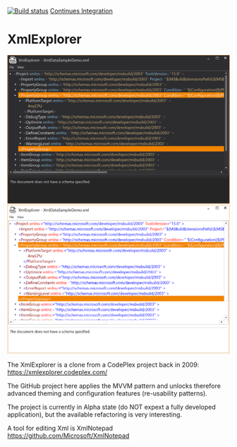 [![Build status](https://ci.appveyor.com/api/projects/status/n3byoyit7jvwxewn?svg=true)](https://ci.appveyor.com/project/Dirkster99/xmlexplorer) [Continues Integration](https://ci.appveyor.com/project/Dirkster99/xmlexplorer/build/artifacts)
# XmlExplorer

![Screenshot](https://github.com/Dirkster99/XmlExplorer/blob/master/00_Docu/screenshot.png?raw=true)
![Screenshot](https://github.com/Dirkster99/XmlExplorer/blob/master/00_Docu/screenshot_light.png?raw=true)

The XmlExplorer is a clone from a CodePlex project back in 2009:
https://xmlexplorer.codeplex.com/

The GitHub project here applies the MVVM pattern and unlocks therefore
advanced theming and configuration features (re-usability patterns).

The project is currently in Alpha state (do NOT expext a fully developed
application), but the available refactoring is very interesting.

A tool for editing Xml is XmlNotepad 
https://github.com/Microsoft/XmlNotepad
